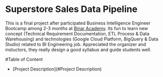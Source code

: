 # Superstore Sales Data Pipeline
This is a final project after participated Business Intelligence Engineer Bootcamp among 2-3 months at [Binar Academy](https://www.binaracademy.com/). Its fun to learn new concept (Technical Requirement Documentation, ETL Process & Data Warehousing) and technologies (Google Cloud Platform, BigQuery & Data Studio) related to BI Engineering job. Appreciated the organizer and instuctors, they really design a good syllabus and guide students well. 

#Table of Content
-   [Project Description](#Project Description)
